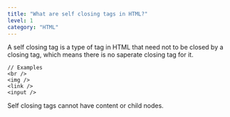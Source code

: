 ```yaml
---
title: "What are self closing tags in HTML?"
level: 1
category: "HTML"
---
```


A self closing tag is a type of tag in HTML that need not to be closed by a closing tag, which means there is no saperate closing tag for it. 

```
// Examples 
<br />
<img />
<link />
<input />
```

Self closing tags cannot have content or child nodes.